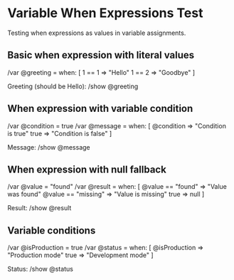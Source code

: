 # Variable When Expressions Test

Testing when expressions as values in variable assignments.

## Basic when expression with literal values
/var @greeting = when: [
  1 == 1 => "Hello"
  1 == 2 => "Goodbye"
]

Greeting (should be Hello):
/show @greeting

## When expression with variable condition
/var @condition = true
/var @message = when: [
  @condition => "Condition is true"
  true => "Condition is false"
]

Message:
/show @message

## When expression with null fallback
/var @value = "found"
/var @result = when: [
  @value == "found" => "Value was found"
  @value == "missing" => "Value is missing"
  true => null
]

Result:
/show @result

## Variable conditions
/var @isProduction = true
/var @status = when: [
  @isProduction => "Production mode"
  true => "Development mode"
]

Status:
/show @status
